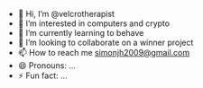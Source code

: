 - 👋 Hi, I’m @velcrotherapist
- 👀 I’m interested in computers and crypto
- 🌱 I’m currently learning to behave
- 💞️ I’m looking to collaborate on a winner project 
- 📫 How to reach me simonjh2009@gmail.com
- 😄 Pronouns: ...
- ⚡ Fun fact: ...

<!---
velcrotherapist/velcrotherapist is a ✨ special ✨ repository because its `README.md` (this file) appears on your GitHub profile.
You can click the Preview link to take a look at your changes.
--->
